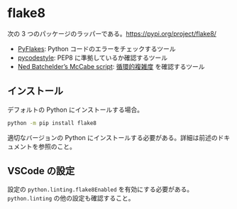 # flake8

次の 3 つのパッケージのラッパーである。<https://pypi.org/project/flake8/>

- [PyFlakes](https://pypi.org/project/pyflakes/): Python コードのエラーをチェックするツール
- [pycodestyle](https://pypi.org/project/pycodestyle/): PEP8 に準拠しているか確認するツール
- [Ned Batchelder’s McCabe script](https://pypi.org/project/mccabe/): [循環的複雑度](https://en.wikipedia.org/wiki/Cyclomatic_complexity) を確認するツール

## インストール

デフォルトの Python にインストールする場合。

```sh
python -m pip install flake8
```

適切なバージョンの Python にインストールする必要がある。詳細は前述のドキュメントを参照のこと。

## VSCode の設定

設定の `python.linting.flake8Enabled` を有効にする必要がある。
`python.linting` の他の設定も確認すること。
